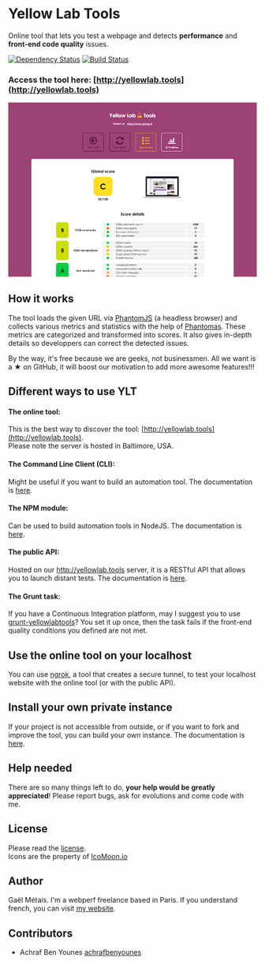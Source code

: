 # Yellow Lab Tools

Online tool that lets you test a webpage and detects **performance** and **front-end code quality** issues.

[![Dependency Status](https://gemnasium.com/gmetais/YellowLabTools.svg)](https://gemnasium.com/gmetais/YellowLabTools) [![Build Status](https://travis-ci.org/gmetais/YellowLabTools.svg?branch=master)](https://travis-ci.org/gmetais/YellowLabTools)


### Access the tool here: [http://yellowlab.tools](http://yellowlab.tools)

![example dashboard screenshot](screenshot.png)


## How it works

The tool loads the given URL via [PhantomJS](http://phantomjs.org/) (a headless browser) and collects various metrics and statistics with the help of [Phantomas](https://github.com/macbre/phantomas). These metrics are categorized and transformed into scores. It also gives in-depth details so developpers can correct the detected issues.

By the way, it's free because we are geeks, not businessmen. All we want is a ★ on GitHub, it will boost our motivation to add more awesome features!!!


## Different ways to use YLT

#### The online tool:
This is the best way to discover the tool: [http://yellowlab.tools](http://yellowlab.tools).  
Please note the server is hosted in Baltimore, USA.

#### The Command Line Client (CLI):
Might be useful if you want to build an automation tool. The documentation is [here](https://github.com/gmetais/YellowLabTools/wiki/Command-Line-Interface).

#### The NPM module:
Can be used to build automation tools in NodeJS. The documentation is [here](https://github.com/gmetais/YellowLabTools/wiki/NodeJS-module).

#### The public API:
Hosted on our http://yellowlab.tools server, it is a RESTful API that allows you to launch distant tests. The documentation is [here](https://github.com/gmetais/YellowLabTools/wiki/Public-API).

#### The Grunt task:
If you have a Continuous Integration platform, may I suggest you to use [grunt-yellowlabtools](https://github.com/gmetais/grunt-yellowlabtools)? You set it up once, then the task fails if the front-end quality conditions you defined are not met.


## Use the online tool on your localhost

You can use [ngrok](https://ngrok.com/), a tool that creates a secure tunnel, to test your localhost website with the online tool (or with the public API).


## Install your own private instance

If your project is not accessible from outside, or if you want to fork and improve the tool, you can build your own instance. The documentation is [here](https://github.com/gmetais/YellowLabTools/wiki/Install-your-private-server).


## Help needed

There are so many things left to do, **your help would be greatly appreciated**! Please report bugs, ask for evolutions and come code with me.


## License
Please read the [license](LICENSE).  
Icons are the property of [IcoMoon.io](https://icomoon.io/)


## Author
Gaël Métais. I'm a webperf freelance based in Paris. If you understand french, you can visit [my website](http://www.gaelmetais.com).


## Contributors
- Achraf Ben Younes [achrafbenyounes](https://github.com/achrafbenyounes)

